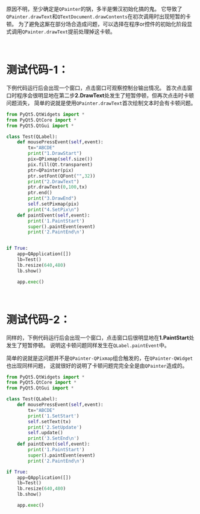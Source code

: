 

原因不明，至少确定是``QPainter``的锅，多半是懒汉初始化搞的鬼。
它导致了``QPainter.drawText``和``QTextDocument.drawContents``在初次调用时出现短暂的卡顿。
为了避免这厮在部分场合造成问题，可以选择在程序or控件的初始化阶段显式调用``QPainter.drawText``提前处理掉这卡顿。


<br>

# 测试代码-1：
下例代码运行后会出现一个窗口，点击窗口可观察控制台输出情况。
首次点击窗口时程序会很明显地在第二步**2.DrawText**处发生了短暂停顿，但再次点击时卡顿问题消失，
简单的说就是使用``QPainter.drawText``首次绘制文本时会有卡顿问题。

```py
from PyQt5.QtWidgets import *
from PyQt5.QtCore import *
from PyQt5.QtGui import *

class Test(QLabel):
	def mousePressEvent(self,event):
		tx="ABCDE"
		print("1.DrawStart")
		pix=QPixmap(self.size())
		pix.fill(Qt.transparent)
		ptr=QPainter(pix)
		ptr.setFont(QFont("",32))
		print("2.DrawText")
		ptr.drawText(0,100,tx)
		ptr.end()
		print("3.DrawEnd")
		self.setPixmap(pix)
		print("4.SetPix\n")
	def paintEvent(self,event):
		print('1.PaintStart')
		super().paintEvent(event)
		print('2.PaintEnd\n')


if True:
	app=QApplication([])
	lb=Test()
	lb.resize(640,480)
	lb.show()

	app.exec()
```

<br>

# 测试代码-2：
同样的，下例代码运行后会出现一个窗口，点击窗口后很明显地在**1.PaintStart**处发生了短暂停顿。
说明这卡顿问题同样发生在``QLabel.paintEvent``中。

简单的说就是这问题并不是``QPainter-QPixmap``组合触发的，在``QPainter-QWidget``也出现同样问题，
这就很好的说明了卡顿问题完完全全是由``QPainter``造成的。

```py
from PyQt5.QtWidgets import *
from PyQt5.QtCore import *
from PyQt5.QtGui import *

class Test(QLabel):
	def mousePressEvent(self,event):
		tx="ABCDE"
		print('1.SetStart')
		self.setText(tx)
		print('2.SetUpdate')
		self.update()
		print('3.SetEnd\n')
	def paintEvent(self,event):
		print('1.PaintStart')
		super().paintEvent(event)
		print('2.PaintEnd\n')

if True:
	app=QApplication([])
	lb=Test()
	lb.resize(640,480)
	lb.show()

	app.exec()
```
